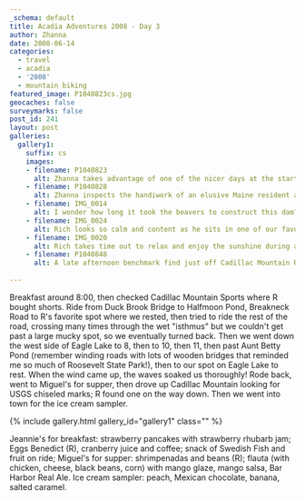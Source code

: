 ```yaml
---
_schema: default
title: Acadia Adventures 2008 - Day 3
author: Zhanna
date: 2008-06-14
categories:
  - travel
  - acadia
  - '2008'
  - mountain biking
featured_image: P1040823cs.jpg
geocaches: false
surveymarks: false
post_id: 241
layout: post
galleries:
  gallery1:
    suffix: cs
    images:
    - filename: P1040823
      alt: Zhanna takes advantage of one of the nicer days at the start of our vacation. Halfmoon Pond along the Rockefeller carriage roads.
    - filename: P1040828
      alt: Zhanna inspects the handiwork of an elusive Maine resident at Breakneck Pond.  
    - filename: IMG_0014
      alt: I wonder how long it took the beavers to construct this dam? 
    - filename: IMG_0024
      alt: Rich looks so calm and content as he sits in one of our favorite spots near Eagle Lake.
    - filename: IMG_0020
      alt: Rich takes time out to relax and enjoy the sunshine during a bike ride around Eagle Lake.
    - filename: P1040848
      alt: A late afternoon benchmark find just off Cadillac Mountain Road. Chiseled square in pink granite, 1934.                   
 
---
```


Breakfast around 8:00, then checked Cadillac Mountain Sports where R bought shorts.  Ride from Duck Brook Bridge to Halfmoon Pond, Breakneck Road to R's favorite spot where we rested, then tried to ride the rest of the road, crossing many times through the wet "isthmus" but we couldn't get past a large mucky spot, so we eventually turned back. Then we went down the west side of Eagle Lake to 8, then to 10, then 11, then past Aunt Betty Pond (remember winding roads with lots of wooden bridges that reminded me so much of Roosevelt State Park!), then to our spot on Eagle Lake to rest.  When the wind came up, the waves soaked us thoroughly! Rode back, went to Miguel's for supper, then drove up Cadillac Mountain looking for USGS chiseled marks; R found one on the way down. Then we went into town for the ice cream sampler.

{% include gallery.html gallery_id="gallery1" class="" %}

Jeannie's for breakfast: strawberry pancakes with strawberry rhubarb jam; Eggs Benedict (R), cranberry juice and coffee; snack of Swedish Fish and fruit on ride; Miguel's for supper: shrimpenadas and beans (R); flauta (with chicken, cheese, black beans, corn) with mango glaze, mango salsa, Bar Harbor Real Ale.  Ice cream sampler: peach, Mexican chocolate, banana, salted caramel.